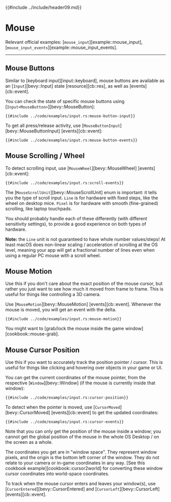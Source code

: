 {{#include ../include/header09.md}}

# Mouse

Relevant official examples:
[`mouse_input`][example::mouse_input],
[`mouse_input_events`][example::mouse_input_events].

---

## Mouse Buttons

Similar to [keyboard input][input::keyboard], mouse buttons are available
as an [`Input`][bevy::Input] state [resource][cb::res], as well as
[events][cb::event].

You can check the state of specific mouse buttons using
[`Input<MouseButton>`][bevy::MouseButton]:

```rust,no_run,noplayground
{{#include ../code/examples/input.rs:mouse-button-input}}
```

To get all press/release activity, use
[`MouseButtonInput`][bevy::MouseButtonInput] [events][cb::event]:

```rust,no_run,noplayground
{{#include ../code/examples/input.rs:mouse-button-events}}
```

## Mouse Scrolling / Wheel

To detect scrolling input, use [`MouseWheel`][bevy::MouseWheel] [events][cb::event]:

```rust,no_run,noplayground
{{#include ../code/examples/input.rs:scroll-events}}
```

The [`MouseScrollUnit`][bevy::MouseScrollUnit] enum is important: it tells
you the type of scroll input. `Line` is for hardware with fixed steps, like
the wheel on desktop mice. `Pixel` is for hardware with smooth (fine-grained)
scrolling, like laptop touchpads.

You should probably handle each of these differently (with different
sensitivity settings), to provide a good experience on both types of hardware.

**Note:** the `Line` unit is not guaranteed to have whole number values/steps!
At least macOS does non-linear scaling / acceleration of scrolling at the OS
level, meaning your app will get a fractional number of lines even when using a
regular PC mouse with a scroll wheel.

## Mouse Motion

Use this if you don't care about the exact position of the mouse cursor,
but rather you just want to see how much it moved from frame to frame. This
is useful for things like controlling a 3D camera.

Use [`MouseMotion`][bevy::MouseMotion] [events][cb::event]. Whenever the
mouse is moved, you will get an event with the delta.

```rust,no_run,noplayground
{{#include ../code/examples/input.rs:mouse-motion}}
```

You might want to [grab/lock the mouse inside the game
window][cookbook::mouse-grab].

## Mouse Cursor Position

Use this if you want to accurately track the position pointer / cursor. This is
useful for things like clicking and hovering over objects in your game or UI.

You can get the current coordinates of the mouse pointer, from the respective
[`Window`][bevy::Window] (if the mouse is currently inside that window):

```rust,no_run,noplayground
{{#include ../code/examples/input.rs:cursor-position}}
```

To detect when the pointer is moved, use [`CursorMoved`][bevy::CursorMoved]
[events][cb::event] to get the updated coordinates:

```rust,no_run,noplayground
{{#include ../code/examples/input.rs:cursor-events}}
```

Note that you can only get the position of the mouse inside a window;
you cannot get the global position of the mouse in the whole OS Desktop /
on the screen as a whole.

The coordinates you get are in "window space". They represent window
pixels, and the origin is the bottom left corner of the window. They do not
relate to your camera or in-game coordinates in any way. [See this cookbook
example][cookbook::cursor2world] for converting these window cursor coordinates
into world-space coordinates.

To track when the mouse cursor enters and leaves your window(s), use
[`CursorEntered`][bevy::CursorEntered] and [`CursorLeft`][bevy::CursorLeft]
[events][cb::event].
